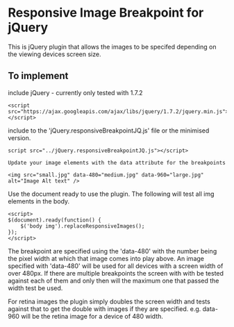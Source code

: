 Responsive Image Breakpoint for jQuery
======================================

This is jQuery plugin that allows the images to be specifed depending on the viewing devices screen size.

To implement 
------------

include jQuery - currently only tested with 1.7.2

	<script src="https://ajax.googleapis.com/ajax/libs/jquery/1.7.2/jquery.min.js"></script>

include to the 'jQuery.responsiveBreakpointJQ.js' file or the minimised version.

	script src="../jQuery.responsiveBreakpointJQ.js"></script>
	
	Update your image elements with the data attribute for the breakpoints

	<img src="small.jpg" data-480="medium.jpg" data-960="large.jpg" alt="Image Alt text" />

Use the document ready to use the plugin. The following will test all img elements in the body.

	<script>
	$(document).ready(function() {
		$('body img').replaceResponsiveImages();
	});
	</script>

The breakpoint are specified using the 'data-480' with the number being the pixel width at which that image comes into play above. An image specified with 'data-480' will be used for all devices with a screen width of over 480px. If there are multiple breakpoints the screen with with be tested against each of them and only then will the maximum one that passed the width test be used.

For retina images the plugin simply doubles the screen width and tests against that to get the double with images if they are specified. e.g. data-960 will be the retina image for a device of 480 width.


